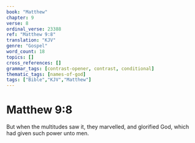 ```yaml
---
book: "Matthew"
chapter: 9
verse: 8
ordinal_verse: 23388
ref: "Matthew 9:8"
translation: "KJV"
genre: "Gospel"
word_count: 18
topics: []
cross_references: []
grammar_tags: [contrast-opener, contrast, conditional]
thematic_tags: [names-of-god]
tags: ["Bible","KJV","Matthew"]
---
```


# Matthew 9:8

But when the multitudes saw it, they marvelled, and glorified God, which had given such power unto men.
